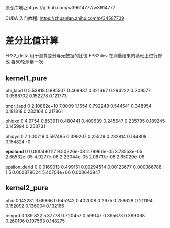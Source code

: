 原仓库地址https://github.com/w39614777/w3914777

CUDA 入门教程: https://zhuanlan.zhihu.com/p/34587739

# 差分比值计算
FP32_delta 用于测算差分与元数据的比值
FP32dev 在测量结果的基础上进行修改
每50轮测量一次

## kernel1_pure
phi_lapd
0 5.53818 0.885507 0.469937 0.321667 0.294222 0.209577 0.0588702 0.152278 0.121773

tmpr_lapd
0 2.10862e+10 7.0009 1.1654 0.792249 0.544541 0.348954 0.181818 0.232164 0.217861

phidxd
0 4.9754 0.853911 0.480441 0.409639 0.245647 0.235795 0.189245 0.145994 0.253731

phidyd
0 7 1.00719 0.597485 0.399207 0.25528 0.232814 0.184808 0.154824 -0

**epsilond**
0 0.000490117 9.50326e-08 2.79966e-05 3.78553e-05 2.66532e-05 4.9277e-06 2.23044e-05 2.08717e-06 2.65029e-06

epsilon_derid
0 0.0169013 0.499151 0.00294514 0.00123677 0.000366788 1.5 0.000379024 5.40704e+06 0.000640947

## kernel2_pure
phid
0.142281 3.69666 0.945242 0.402008 0.2975 0.259628 0.211194 0.152092 0.136004 0.132166

temprd
0 189.822 5.37778 0.720457 0.599147 0.395673 0.399068 0.260106 0.197563 0.148275